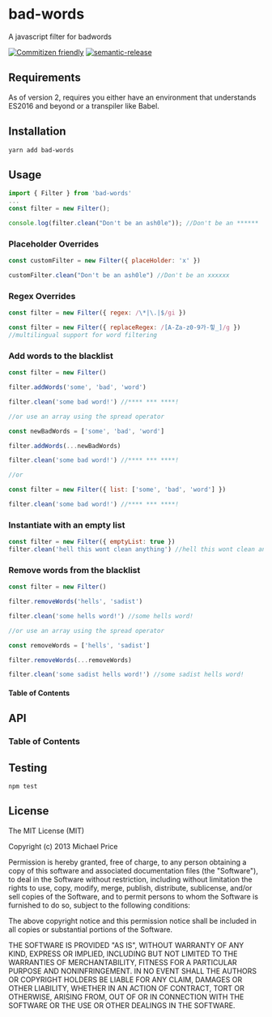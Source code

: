 # bad-words

A javascript filter for badwords

[![Commitizen friendly](https://img.shields.io/badge/commitizen-friendly-brightgreen.svg)](http://commitizen.github.io/cz-cli/)
[![semantic-release](https://img.shields.io/badge/%20%20%F0%9F%93%A6%F0%9F%9A%80-semantic--release-e10079.svg?style=flat-square)](https://github.com/semantic-release/semantic-release)

## Requirements

As of version 2, requires you either have an environment that understands ES2016 and beyond or a transpiler like Babel.

## Installation

    yarn add bad-words

## Usage

```js
import { Filter } from 'bad-words'
...
const filter = new Filter();

console.log(filter.clean("Don't be an ash0le")); //Don't be an ******
```

### Placeholder Overrides

```js
const customFilter = new Filter({ placeHolder: 'x' })

customFilter.clean("Don't be an ash0le") //Don't be an xxxxxx
```

### Regex Overrides

```js
const filter = new Filter({ regex: /\*|\.|$/gi })

const filter = new Filter({ replaceRegex: /[A-Za-z0-9가-힣_]/g })
//multilingual support for word filtering
```

### Add words to the blacklist

```js
const filter = new Filter()

filter.addWords('some', 'bad', 'word')

filter.clean('some bad word!') //**** *** ****!

//or use an array using the spread operator

const newBadWords = ['some', 'bad', 'word']

filter.addWords(...newBadWords)

filter.clean('some bad word!') //**** *** ****!

//or

const filter = new Filter({ list: ['some', 'bad', 'word'] })

filter.clean('some bad word!') //**** *** ****!
```

### Instantiate with an empty list

```js
const filter = new Filter({ emptyList: true })
filter.clean('hell this wont clean anything') //hell this wont clean anything
```

### Remove words from the blacklist

```js
const filter = new Filter()

filter.removeWords('hells', 'sadist')

filter.clean('some hells word!') //some hells word!

//or use an array using the spread operator

const removeWords = ['hells', 'sadist']

filter.removeWords(...removeWords)

filter.clean('some sadist hells word!') //some sadist hells word!
```

#### Table of Contents

## API

<!-- Generated by documentation.js. Update this documentation by updating the source code. -->

### Table of Contents

## Testing

    npm test

## License

The MIT License (MIT)

Copyright (c) 2013 Michael Price

Permission is hereby granted, free of charge, to any person obtaining a copy of
this software and associated documentation files (the "Software"), to deal in
the Software without restriction, including without limitation the rights to
use, copy, modify, merge, publish, distribute, sublicense, and/or sell copies of
the Software, and to permit persons to whom the Software is furnished to do so,
subject to the following conditions:

The above copyright notice and this permission notice shall be included in all
copies or substantial portions of the Software.

THE SOFTWARE IS PROVIDED "AS IS", WITHOUT WARRANTY OF ANY KIND, EXPRESS OR
IMPLIED, INCLUDING BUT NOT LIMITED TO THE WARRANTIES OF MERCHANTABILITY, FITNESS
FOR A PARTICULAR PURPOSE AND NONINFRINGEMENT. IN NO EVENT SHALL THE AUTHORS OR
COPYRIGHT HOLDERS BE LIABLE FOR ANY CLAIM, DAMAGES OR OTHER LIABILITY, WHETHER
IN AN ACTION OF CONTRACT, TORT OR OTHERWISE, ARISING FROM, OUT OF OR IN
CONNECTION WITH THE SOFTWARE OR THE USE OR OTHER DEALINGS IN THE SOFTWARE.
